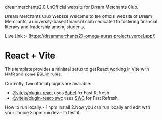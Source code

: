 
dreammerchants2.0
UnOfficial website for Dream Merchants Club.

Dream Merchants Club Website
Welcome to the official website of Dream Merchants, a university-based financial club dedicated to fostering financial literacy and leadership among students.

Live Link :- (https://dreammerchants20-omega-auras-projects.vercel.app/)

# React + Vite

This template provides a minimal setup to get React working in Vite with HMR and some ESLint rules.

Currently, two official plugins are available:

- [@vitejs/plugin-react](https://github.com/vitejs/vite-plugin-react/blob/main/packages/plugin-react/README.md) uses [Babel](https://babeljs.io/) for Fast Refresh
- [@vitejs/plugin-react-swc](https://github.com/vitejs/vite-plugin-react-swc) uses [SWC](https://swc.rs/) for Fast Refresh

How to run locally:- 
1.npm install
2.Now you can run locally and edit with your choice
3.npm run dev - to test it.


